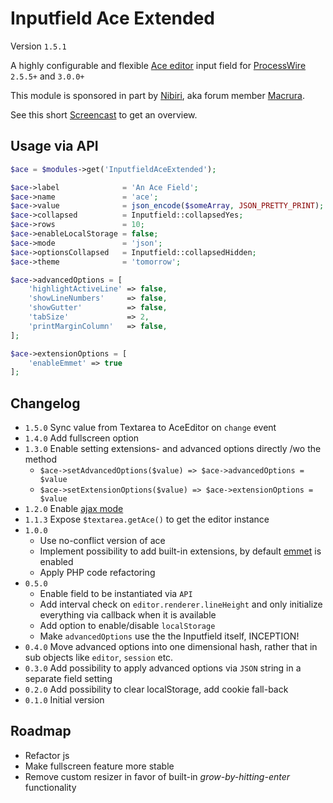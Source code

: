 # Inputfield Ace Extended
Version `1.5.1`

A highly configurable and flexible [Ace editor](https://ace.c9.io/) input field for [ProcessWire](http://processwire.com/) `2.5.5+` and `3.0.0+`

This module is sponsored in part by [Nibiri](http://nibiri.com/), aka forum member [Macrura](https://processwire.com/talk/user/136-macrura/).

See this short [Screencast](https://www.youtube.com/watch?v=4Ajiako70iY) to get an overview.

## Usage via API

```php
$ace = $modules->get('InputfieldAceExtended');

$ace->label              = 'An Ace Field';
$ace->name               = 'ace';
$ace->value              = json_encode($someArray, JSON_PRETTY_PRINT);
$ace->collapsed          = Inputfield::collapsedYes;
$ace->rows               = 10;
$ace->enableLocalStorage = false;
$ace->mode               = 'json';
$ace->optionsCollapsed   = Inputfield::collapsedHidden;
$ace->theme              = 'tomorrow';

$ace->advancedOptions = [
    'highlightActiveLine' => false,
    'showLineNumbers'     => false,
    'showGutter'          => false,
    'tabSize'             => 2,
    'printMarginColumn'   => false,
];

$ace->extensionOptions = [
    'enableEmmet' => true
];
```

## Changelog

- `1.5.0` Sync value from Textarea to AceEditor on `change` event
- `1.4.0` Add fullscreen option
- `1.3.0` Enable setting extensions- and advanced options directly /wo the method
    * `$ace->setAdvancedOptions($value) => $ace->advancedOptions = $value` 
    * `$ace->setExtensionOptions($value) => $ace->extensionOptions = $value` 
- `1.2.0` Enable [ajax mode](https://processwire.com/blog/posts/new-ajax-driven-inputs-conditional-hooks-template-family-settings-and-more/#new-ajax-driven-inputfields-system-wide)
- `1.1.3` Expose `$textarea.getAce()` to get the editor instance
- `1.0.0`
    * Use no-conflict version of ace
    * Implement possibility to add built-in extensions, by default [emmet](http://emmet.io/) is enabled
    * Apply PHP code refactoring
- `0.5.0`
    * Enable field to be instantiated via `API`
    * Add interval check on `editor.renderer.lineHeight` and only initialize everything via callback when it is available
    * Add option to enable/disable `localStorage`
    * Make `advancedOptions` use the the Inputfield itself, INCEPTION!
- `0.4.0` Move advanced options into one dimensional hash, rather that in sub objects like `editor`, `session` etc.
- `0.3.0` Add possibility to apply advanced options via `JSON` string in a separate field setting
- `0.2.0` Add possibility to clear localStorage, add cookie fall-back
- `0.1.0` Initial version

## Roadmap

* Refactor js
* Make fullscreen feature more stable
* Remove custom resizer in favor of built-in *grow-by-hitting-enter* functionality
